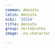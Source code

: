 ```yaml
---
common: Amniota
latin: Amniota
ncbi: '32524'
title: Amniota
group: Vertebrates
image: .na.character

---
```

